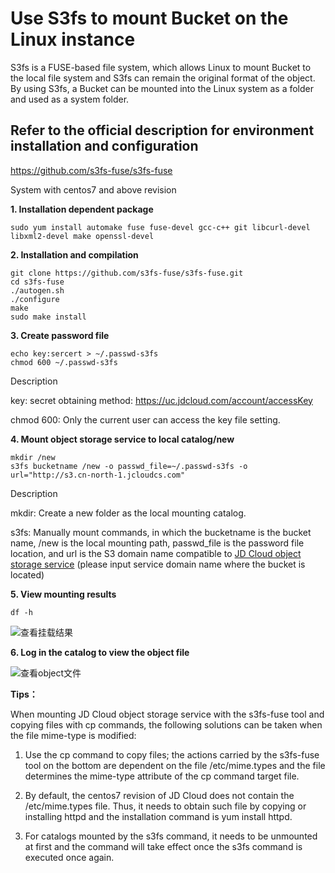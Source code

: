 # Use S3fs to mount Bucket on the Linux instance

S3fs is a FUSE-based file system, which allows Linux to mount Bucket to the local file system and S3fs can remain the original format of the object. By using S3fs, a Bucket can be mounted into the Linux system as a folder and used as a system folder.

## Refer to the official description for environment installation and configuration

https://github.com/s3fs-fuse/s3fs-fuse

System with centos7 and above revision

**1. Installation dependent package**
```
sudo yum install automake fuse fuse-devel gcc-c++ git libcurl-devel libxml2-devel make openssl-devel
```
**2. Installation and compilation**
```
git clone https://github.com/s3fs-fuse/s3fs-fuse.git
cd s3fs-fuse
./autogen.sh
./configure
make
sudo make install
```
**3. Create password file**
```
echo key:sercert > ~/.passwd-s3fs
chmod 600 ~/.passwd-s3fs
```
Description

key: secret obtaining method: https://uc.jdcloud.com/account/accessKey

chmod 600: Only the current user can access the key file setting.

**4. Mount object storage service to local catalog/new**
```
mkdir /new
s3fs bucketname /new -o passwd_file=~/.passwd-s3fs -o url="http://s3.cn-north-1.jcloudcs.com"
```
Description

mkdir: Create a new folder as the local mounting catalog.

s3fs: Manually mount commands, in which the bucketname is the bucket name, /new is the local mounting path, passwd_file is the password file location, and url is the S3 domain name compatible to [JD Cloud object storage service](../API-Reference-S3-Compatible/Regions-And-Endpoints.md) (please input service domain name where the bucket is located)

**5. View mounting results**
```
df -h
```

![查看挂载结果](https://github.com/jdcloudcom/cn/blob/edit/image/Object-Storage-Service/OSS-072.png)

**6. Log in the catalog to view the object file**

![查看object文件](https://github.com/jdcloudcom/cn/blob/edit/image/Object-Storage-Service/OSS-073.png)

**Tips：**

When mounting JD Cloud object storage service with the s3fs-fuse tool and copying files with cp commands, the following solutions can be taken when the file mime-type is modified:

1. Use the cp command to copy files; the actions carried by the s3fs-fuse tool on the bottom are dependent on the file /etc/mime.types and the file determines the mime-type attribute of the cp command target file.

2. By default, the centos7 revision of JD Cloud does not contain the /etc/mime.types file. Thus, it needs to obtain such file by copying or installing httpd and the installation command is yum install httpd.

3. For catalogs mounted by the s3fs command, it needs to be unmounted at first and the command will take effect once the s3fs command is executed once again.
